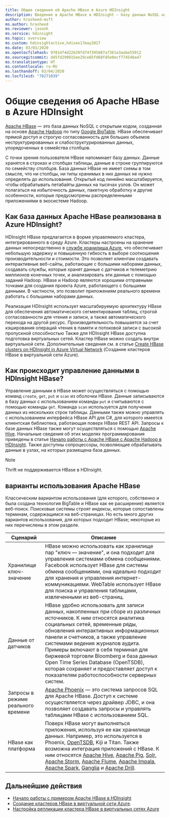 ```yaml
---
title: Общие сведения об Apache HBase в Azure HDInsight
description: Введение в Apache HBase в HDInsight — базу данных NoSQL на основе Hadoop. Изучите варианты использования и сравните HBase с другими кластерами Hadoop.
author: hrasheed-msft
ms.author: hrasheed
ms.reviewer: jasonh
ms.service: hdinsight
ms.topic: overview
ms.custom: hdinsightactive,hdiseo17may2017
ms.date: 03/03/2020
ms.openlocfilehash: 97814f4d22629fd74f395887a7361a3aabe55012
ms.sourcegitcommit: d45fd299815ee29ce65fd68fd5e0ecf774546a47
ms.translationtype: HT
ms.contentlocale: ru-RU
ms.lasthandoff: 03/04/2020
ms.locfileid: "78271839"
---
```

# <a name="what-is-apache-hbase-in-azure-hdinsight"></a>Общие сведения об Apache HBase в Azure HDInsight

[Apache HBase](https://hbase.apache.org/) — это база данных NoSQL с открытым кодом, созданная на основе [Apache Hadoop](https://hadoop.apache.org/) по типу [Google BigTable](https://cloud.google.com/bigtable/). HBase обеспечивает прямой доступ и строгую согласованность для больших объемов неструктурированных и слабоструктурированных данных, упорядоченных в семейства столбцов.

С точки зрения пользователя HBase напоминает базу данных. Данные хранятся в строках и столбцах таблицы, данные в строке группируются по семейству столбцов. База данных HBase не имеет схемы в том смысле, что ни столбцы, ни типы хранимых в них данных не нужно определять до использования. Открытый код линейно масштабируется, чтобы обрабатывать петабайты данных на тысячах узлов. Он может полагаться на избыточность данных, пакетную обработку и другие особенности, которые предусмотрены распределенными приложениями в экосистеме Hadoop.

## <a name="how-is-apache-hbase-implemented-in-azure-hdinsight"></a>Как база данных Apache HBase реализована в Azure HDInsight?

HDInsight HBase предлагается в форме управляемого кластера, интегрированного в среду Azure. Кластеры настроены на хранение данных непосредственно в [службе хранилища Azure](./../hdinsight-hadoop-use-blob-storage.md), что обеспечивает небольшую задержку и повышенную гибкость в выборе соотношения производительности и стоимости. Это позволяет клиентам создавать интерактивные веб-сайты, работающие с большими наборами данных, создавать службы, которые хранят данные с датчиков и телеметрию миллионов конечных точек, и анализировать эти данные с помощью заданий Hadoop. HBase и Hadoop являются хорошими отправными точками для создания проекта Azure, работающего с большими данными. В частности, это позволит приложениям реального времени работать с большими наборами данных.

Реализация HDInsight использует масштабируемую архитектуру HBase для обеспечения автоматического сегментирования таблиц, строгой согласованности для чтения и записи, а также автоматического перехода на другой ресурс. Производительность повышается за счет кэширования операций чтения в памяти и потоковой записи с высокой пропускной способностью Также для HDInsight HBase доступна подготовка виртуальных сетей. Кластер HBase можно создать внутри виртуальной сети. Дополнительные сведения см. в статье [Create HBase clusters on HDInsight in Azure Virtual Network](./apache-hbase-provision-vnet.md) (Создание кластеров HBase в виртуальной сети Azure).

## <a name="how-is-data-managed-in-hdinsight-hbase"></a>Как происходит управление данными в HDInsight HBase?

Управление данными в HBase может осуществляться с помощью команд `create`, `get`, `put` и `scan` из оболочки HBase. Данные записываются в базу данных с использованием команды `put` и считываются с помощью команды `get`. Команда `scan` используется для получения данных из нескольких строк таблицы. Данными также можно управлять с использованием интерфейса HBase API для C#, для которого имеется клиентская библиотека, работающая поверх HBase REST API. Запросы к базе данных HBase также могут осуществляться с помощью [Apache Hive](https://hive.apache.org/). Начальные сведения об этих моделях программирования приведены в статье [Начало работы с Apache HBase с Apache Hadoop в HDInsight](./apache-hbase-tutorial-get-started-linux.md). Также доступны сопроцессоры, позволяющие обрабатывать данные в узлах, на которых размещена база данных.

> [!NOTE]  
> Thrift не поддерживается HBase в HDInsight.

## <a name="use-cases-for-apache-hbase"></a>варианты использования Apache HBase

Классическим вариантом использования (для которого, собственно и была создана технология BigTable и HBase как ее расширение) является веб-поиск. Поисковые системы строят индексы, которые сопоставлены терминам, содержащимся на веб-страницах. Но есть много других вариантов использования, для которых подходит HBase; некоторые из них перечислены в этом разделе.

|Сценарий |Описание |
|---|---|
|Хранилище ключ-значение|HBase можно использовать как хранилище пар "ключ — значение", и она подходит для управления системами обмена сообщениями. Facebook использует HBase для системы обмена сообщениями, она идеально подходит для хранения и управления интернет-коммуникациями. WebTable использует HBase для поиска и управления таблицами, извлеченными из веб-страниц.|
|Данные от датчиков|HBase удобно использовать для записи данных, накопленных при сборе из различных источников. К ним относятся аналитика социальных сетей, временные ряды, обновления интерактивных информационных панели и счетчиков, а также управление системами ведения журналов аудита. Примеры включают в себя терминал для биржевой торговли Bloomberg и база данных Open Time Series Database (OpenTSDB), которая сохраняет и предоставляет доступ к показателям работоспособности серверных систем.|
|Запросы в режиме реального времени|[Apache Phoenix](https://phoenix.apache.org/) — это система запросов SQL для Apache HBase. Доступ к системе осуществляется через драйвер JDBC, и она позволяет создавать запросы и управлять таблицами HBase с использованием SQL.|
|HBase как платформа|Поверх HBase могут выполняться приложения, используя ее как хранилище данных. Например, это используется в Phoenix, [OpenTSDB](http://opentsdb.net/), Kiji и Titan. Также возможна интеграция приложений с HBase. К ним относятся [Apache Hive](https://hive.apache.org/), [Apache Pig](https://pig.apache.org/), [Solr](https://lucene.apache.org/solr/), [Apache Storm](https://storm.apache.org/), [Apache Flume](https://flume.apache.org/), [Apache Impala](https://impala.apache.org/), [Apache Spark](https://spark.apache.org/), [Ganglia](http://ganglia.info/) и [Apache Drill](https://drill.apache.org/).|

## <a name="next-steps"></a>Дальнейшие действия

* [Начало работы с примером Apache HBase в HDInsight](./apache-hbase-tutorial-get-started-linux.md)
* [Создание кластеров HBase в виртуальной сети Azure](./apache-hbase-provision-vnet.md).
* [Настройка репликации кластера HBase в виртуальных сетях Azure](apache-hbase-replication.md)
